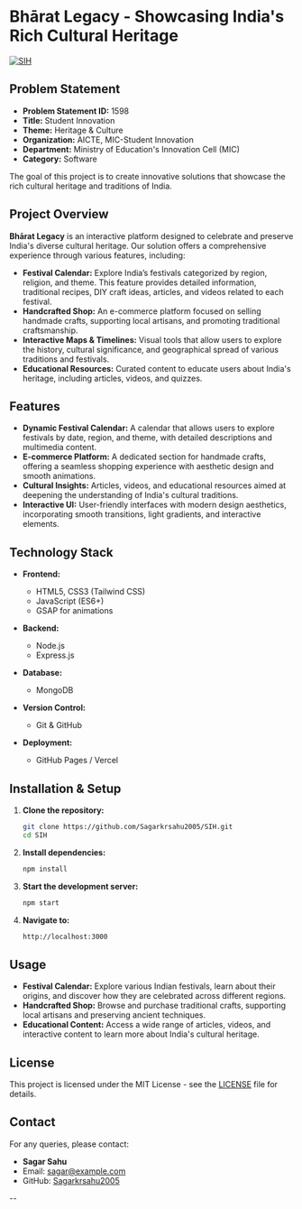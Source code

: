 # Bhārat Legacy - Showcasing India's Rich Cultural Heritage

[![SIH](https://img.shields.io/badge/Smart%20India%20Hackathon-2024-green.svg)](https://www.sih.gov.in/)

## Problem Statement

- **Problem Statement ID:** 1598  
- **Title:** Student Innovation  
- **Theme:** Heritage & Culture  
- **Organization:** AICTE, MIC-Student Innovation  
- **Department:** Ministry of Education's Innovation Cell (MIC)  
- **Category:** Software  

The goal of this project is to create innovative solutions that showcase the rich cultural heritage and traditions of India.

## Project Overview

**Bhārat Legacy** is an interactive platform designed to celebrate and preserve India's diverse cultural heritage. Our solution offers a comprehensive experience through various features, including:

- **Festival Calendar:** Explore India’s festivals categorized by region, religion, and theme. This feature provides detailed information, traditional recipes, DIY craft ideas, articles, and videos related to each festival.
- **Handcrafted Shop:** An e-commerce platform focused on selling handmade crafts, supporting local artisans, and promoting traditional craftsmanship.
- **Interactive Maps & Timelines:** Visual tools that allow users to explore the history, cultural significance, and geographical spread of various traditions and festivals.
- **Educational Resources:** Curated content to educate users about India's heritage, including articles, videos, and quizzes.

## Features

- **Dynamic Festival Calendar:** A calendar that allows users to explore festivals by date, region, and theme, with detailed descriptions and multimedia content.
- **E-commerce Platform:** A dedicated section for handmade crafts, offering a seamless shopping experience with aesthetic design and smooth animations.
- **Cultural Insights:** Articles, videos, and educational resources aimed at deepening the understanding of India's cultural traditions.
- **Interactive UI:** User-friendly interfaces with modern design aesthetics, incorporating smooth transitions, light gradients, and interactive elements.

## Technology Stack

- **Frontend:**
  - HTML5, CSS3 (Tailwind CSS)
  - JavaScript (ES6+)
  - GSAP for animations

- **Backend:**
  - Node.js
  - Express.js

- **Database:**
  - MongoDB

- **Version Control:**
  - Git & GitHub

- **Deployment:**
  - GitHub Pages / Vercel

## Installation & Setup

1. **Clone the repository:**

   ```bash
   git clone https://github.com/Sagarkrsahu2005/SIH.git
   cd SIH
   ```

2. **Install dependencies:**

   ```bash
   npm install
   ```

3. **Start the development server:**

   ```bash
   npm start
   ```

4. **Navigate to:**

   ```bash
   http://localhost:3000
   ```

## Usage

- **Festival Calendar:** Explore various Indian festivals, learn about their origins, and discover how they are celebrated across different regions.
- **Handcrafted Shop:** Browse and purchase traditional crafts, supporting local artisans and preserving ancient techniques.
- **Educational Content:** Access a wide range of articles, videos, and interactive content to learn more about India's cultural heritage.

## License

This project is licensed under the MIT License - see the [LICENSE](LICENSE) file for details.

## Contact

For any queries, please contact:

- **Sagar Sahu**
- Email: [sagar@example.com](mailto:sagar@example.com)
- GitHub: [Sagarkrsahu2005](https://github.com/Sagarkrsahu2005)

--
